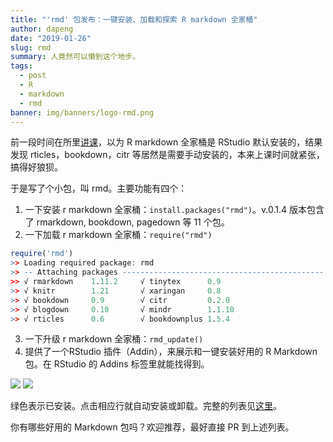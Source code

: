 ```yaml
---
title: "'rmd' 包发布：一键安装、加载和探索 R markdown 全家桶"
author: dapeng
date: "2019-01-26"
slug: rmd
summary: 人竟然可以懒到这个地步。
tags: 
  - post
  - R
  - markdown
  - rmd
banner: img/banners/logo-rmd.png
---
```


前一段时间在所里[讲课](http://www.pzhao.org/zh/post/r-course-slides/)，以为 R markdown 全家桶是 RStudio 默认安装的，结果发现 rticles，bookdown，citr 等居然是需要手动安装的，本来上课时间就紧张，搞得好狼狈。

于是写了个小包，叫 rmd。主要功能有四个：

<!--more-->


1. 一下安装 r markdown 全家桶：`install.packages("rmd")`。v.0.1.4 版本包含了 rmarkdown, bookdown, pagedown 等 11 个包。
2. 一下加载 r markdown 全家桶：`require("rmd")`

```R
require('rmd')
>> Loading required package: rmd
>> -- Attaching packages --------------------------------------------- rmd 0.1.3 --
>> √ rmarkdown    1.11.2     √ tinytex      0.9   
>> √ knitr        1.21       √ xaringan     0.8   
>> √ bookdown     0.9        √ citr         0.2.0 
>> √ blogdown     0.10       √ mindr        1.1.10
>> √ rticles      0.6        √ bookdownplus 1.5.4 
```

3. 一下升级 r markdown 全家桶：`rmd_update()`
4. 提供了一个RStudio 插件（Addin），来展示和一键安装好用的 R Markdown 包。在 RStudio 的 Addins 标签里就能找得到。

![](https://raw.githubusercontent.com/pzhaonet/rmd/master/inst/media/rmd-addin.jpg)
![](https://raw.githubusercontent.com/pzhaonet/rmd/master/inst/media/rmd-addin-window.jpg)

绿色表示已安装。点击相应行就自动安装或卸载。完整的列表见[这里](https://github.com/pzhaonet/rmd#list-of-r-markdown-family-members)。


你有哪些好用的 Markdown 包吗？欢迎推荐，最好直接 PR 到上述列表。
